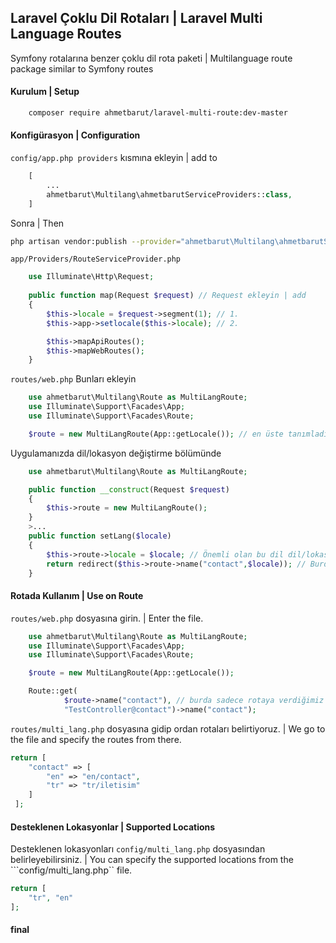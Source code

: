 ## Laravel Çoklu Dil Rotaları | Laravel Multi Language Routes
Symfony rotalarına benzer çoklu dil rota paketi | Multilanguage route package similar to Symfony routes
#### Kurulum | Setup
```bash 
    composer require ahmetbarut/laravel-multi-route:dev-master
```
#### Konfigürasyon | Configuration
```config/app.php providers``` kısmına ekleyin | add to
```php 
    [
        ...
        ahmetbarut\Multilang\ahmetbarutServiceProviders::class,
    ]
``` 
Sonra | Then 
```bash
php artisan vendor:publish --provider="ahmetbarut\Multilang\ahmetbarutServiceProviders"
```

```app/Providers/RouteServiceProvider.php``` 
```php
    use Illuminate\Http\Request;
    
    public function map(Request $request) // Request ekleyin | add
    {
        $this->locale = $request->segment(1); // 1.
        $this->app->setlocale($this->locale); // 2.

        $this->mapApiRoutes();
        $this->mapWebRoutes();
    }
```
```routes/web.php``` Bunları ekleyin
```php 
    use ahmetbarut\Multilang\Route as MultiLangRoute;
    use Illuminate\Support\Facades\App;
    use Illuminate\Support\Facades\Route;

    $route = new MultiLangRoute(App::getLocale()); // en üste tanımladım rotalar her yenilendiğinde dil seçmesi için | I defined it at the top to choose a language every time the routes are refresh
```
Uygulamanızda dil/lokasyon değiştirme bölümünde 
```php
    use ahmetbarut\Multilang\Route as MultiLangRoute;

    public function __construct(Request $request)
    {
        $this->route = new MultiLangRoute();
    }
    >...
    public function setLang($locale)
    {
        $this->route->locale = $locale; // Önemli olan bu dil dil/lokasyon değiştirmeniz için kullanılır bu olmazsa değiştiremez 404 döndürür. | The important thing is that this language is used to change the language / location, otherwise it cannot change. It returns 404.
        return redirect($this->route->name("contact",$locale)); // Burda name() fonksiyonundaki 1. parametre rotada belirtmiş olduğum contact isminde bir rotam var. Dil/Lokasyon değiştirdiğinde o sayfaya yönlendirme yapacak. 2. parametre Dil/Lokasyon belirtiyor. Here I have a route named contact, which I specified in the 1st parameter route in the name () function. When the language / location changes, it will redirect to that page. The 2nd parameter is the Language / Location.
    }
``` 
#### Rotada Kullanım | Use on Route
```routes/web.php``` dosyasına girin. | Enter the file.
```php 
    use ahmetbarut\Multilang\Route as MultiLangRoute;
    use Illuminate\Support\Facades\App;
    use Illuminate\Support\Facades\Route;

    $route = new MultiLangRoute(App::getLocale());

    Route::get(
            $route->name("contact"), // burda sadece rotaya verdiğimiz ismi yazıyoruz benim verdiğim contact. | Here we only write the name we give to the route, contact me.
            "TestController@contact")->name("contact");
```
```routes/multi_lang.php``` dosyasına gidip ordan rotaları belirtiyoruz. | We go to the file and specify the routes from there.
```php
return [
    "contact" => [
        "en" => "en/contact",
        "tr" => "tr/iletisim"
    ]
 ];
```
#### Desteklenen Lokasyonlar | Supported Locations
Desteklenen lokasyonları ```config/multi_lang.php``` dosyasından belirleyebilirsiniz. | You can specify the supported locations from the ```config/multi_lang.php`` file.
```php
return [
    "tr", "en"
];
```
#### final
